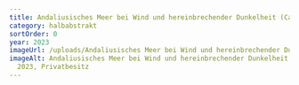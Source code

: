```yaml
---
title: Andaliusisches Meer bei Wind und hereinbrechender Dunkelheit (Cádiz)
category: halbabstrakt
sortOrder: 0
year: 2023
imageUrl: /uploads/Andaliusisches Meer bei Wind und hereinbrechender Dunkelheit.webp
imageAlt: Andaliusisches Meer bei Wind und hereinbrechender Dunkelheit (Cádiz),
  2023, Privatbesitz
---
```

